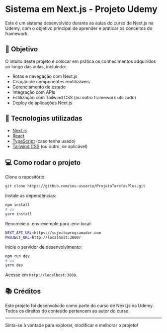 # Sistema em Next.js - Projeto Udemy

Este é um sistema desenvolvido durante as aulas do curso de Next.js na Udemy, com o objetivo principal de aprender e praticar os conceitos do framework.

## 🧠 Objetivo

O intuito deste projeto é colocar em prática os conhecimentos adquiridos ao longo das aulas, incluindo:

- Rotas e navegação com Next.js
- Criação de componentes reutilizáveis
- Gerenciamento de estado
- Integração com APIs
- Estilização com Tailwind CSS (ou outro framework utilizado)
- Deploy de aplicações Next.js

## 🚀 Tecnologias utilizadas

- [Next.js](https://nextjs.org/)
- [React](https://reactjs.org/)
- [TypeScript](https://www.typescriptlang.org/) (caso tenha usado)
- [Tailwind CSS](https://tailwindcss.com/) (ou outro, se aplicável)

## 💻 Como rodar o projeto

Clone o repositório:

```bash
git clone https://github.com/seu-usuario/ProjetoTarefasPlus.git
```

Instale as dependências:

```bash
npm install
# ou
yarn install
```

Renomeie o .env-exemple para .env-local:
```bash
NEXT_API_URL=https://sujeitoprogramador.com
PROJECT_URL=http://localhost:3000/
```

Inicie o servidor de desenvolvimento:

```bash
npm run dev
# ou
yarn dev
```

Acesse em `http://localhost:3000`.

## 📚 Créditos

Este projeto foi desenvolvido como parte do curso de Next.js na Udemy. Todos os direitos do conteúdo pertencem ao autor do curso.

---

Sinta-se à vontade para explorar, modificar e melhorar o projeto!

